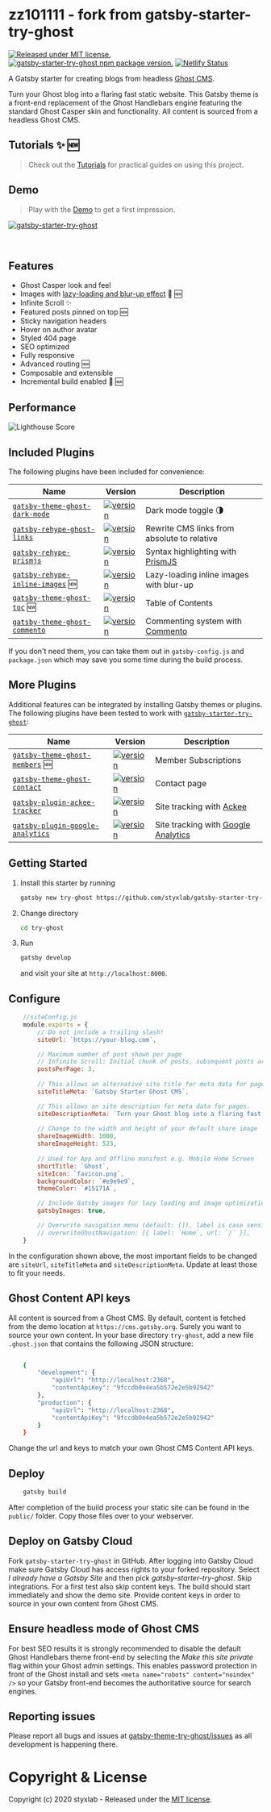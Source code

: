 # zz101111 - fork from gatsby-starter-try-ghost
[![Released under MIT license.](https://badgen.net/github/license/micromatch/micromatch)](https://github.com/styxlab/gatsby-starter-try-ghost/blob/master/LICENSE)
[![gatsby-starter-try-ghost npm package version.](https://badgen.net/npm/v/gatsby-starter-try-ghost)](https://www.npmjs.org/package/gatsby-starter-try-ghost)
[![Netlify Status](https://api.netlify.com/api/v1/badges/02de938a-7c1b-4388-8df7-414d1d11f061/deploy-status)](https://app.netlify.com/sites/zen-chandrasekhar-0e30a0/deploys)

A Gatsby starter for creating blogs from headless [Ghost CMS](https://ghost.org/changelog/jamstack/). 

Turn your Ghost blog into a flaring fast static website. This Gatsby theme is a front-end replacement of the Ghost Handlebars engine featuring the standard Ghost Casper skin and functionality. All content is sourced from a headless Ghost CMS.


## Tutorials ✨ 🆕

>Check out the [Tutorials](https://www.jamify.org) for practical guides on using this project.


## Demo

>Play with the [Demo](https://demo.jamify.org/) to get a first impression.


[![gatsby-starter-try-ghost](https://static.gotsby.org/v1/assets/images/jamify-demo.png)](https://styxlab.github.io) 

&nbsp;


## Features

- Ghost Casper look and feel
- Images with [lazy-loading and blur-up effect](https://using-gatsby-image.gatsbyjs.org/) 🚀 🆕
- Infinite Scroll ✨
- Featured posts pinned on top 🆕
- Sticky navigation headers
- Hover on author avatar
- Styled 404 page
- SEO optimized
- Fully responsive
- Advanced routing 🆕
- Composable and extensible
- Incremental build enabled 🚀 🆕 

## Performance

![Lighthouse Score](https://static.gotsby.org/v1/assets/images/jamify-lighthouse.png)

## Included Plugins

The following plugins have been included for convenience:

| Name | Version | Description |   
| ---- | ------- | ----------- |
| [`gatsby-theme-ghost-dark-mode`](https://github.com/styxlab/gatsby-theme-try-ghost/tree/master/packages/gatsby-theme-ghost-dark-mode) | [![version](https://badgen.net/npm/v/gatsby-theme-ghost-dark-mode)](https://www.npmjs.com/package/gatsby-theme-ghost-dark-mode) | Dark mode toggle 🌗 |
| [`gatsby-rehype-ghost-links`](https://github.com/styxlab/gatsby-theme-try-ghost/tree/master/packages/gatsby-rehype-ghost-links) | [![version](https://badgen.net/npm/v/gatsby-rehype-ghost-links)](https://www.npmjs.com/package/gatsby-rehype-ghost-links) | Rewrite CMS links from absolute to relative |
| [`gatsby-rehype-prismjs`](https://github.com/styxlab/gatsby-theme-try-ghost/tree/master/packages/gatsby-rehype-prismjs) | [![version](https://badgen.net/npm/v/gatsby-rehype-prismjs)](https://www.npmjs.com/package/gatsby-rehype-prismjs) | Syntax highlighting with [PrismJS](http://prismjs.com/) |
| [`gatsby-rehype-inline-images`](https://github.com/styxlab/gatsby-theme-try-ghost/tree/master/packages/gatsby-rehype-inline-images) 🆕 | [![version](https://badgen.net/npm/v/gatsby-rehype-inline-images)](https://www.npmjs.com/package/gatsby-rehype-inline-images) | Lazy-loading inline images with blur-up |
| [`gatsby-theme-ghost-toc`](https://github.com/styxlab/gatsby-theme-try-ghost/tree/master/packages/gatsby-theme-ghost-toc) 🆕 | [![version](https://badgen.net/npm/v/gatsby-theme-ghost-toc)](https://www.npmjs.com/package/gatsby-theme-ghost-toc) | Table of Contents |
| [`gatsby-theme-ghost-commento`](https://github.com/styxlab/gatsby-theme-try-ghost/tree/master/packages/gatsby-theme-ghost-commento) | [![version](https://badgen.net/npm/v/gatsby-theme-ghost-commento)](https://www.npmjs.com/package/gatsby-theme-ghost-commento) | Commenting system with [Commento](https://commento.io/) |


If you don't need them, you can take them out in `gatsby-config.js` and `package.json` which may save you some time during the build process.


## More Plugins

Additional features can be integrated by installing Gatsby themes or plugins. The following plugins have been tested to work with [`gatsby-starter-try-ghost`](https://github.com/styxlab/gatsby-starter-try-ghost):

| Name | Version | Description |   
| ---- | ------- | ----------- |
| [`gatsby-theme-ghost-members`](https://github.com/styxlab/gatsby-theme-try-ghost/tree/master/packages/gatsby-theme-ghost-members) 🆕 | [![version](https://badgen.net/npm/v/gatsby-theme-ghost-members)](https://www.npmjs.com/package/gatsby-theme-ghost-members) | Member Subscriptions |
| [`gatsby-theme-ghost-contact`](https://github.com/styxlab/gatsby-theme-try-ghost/tree/master/packages/gatsby-theme-ghost-contact) | [![version](https://badgen.net/npm/v/gatsby-theme-ghost-contact)](https://www.npmjs.com/package/gatsby-theme-ghost-contact) | Contact page |
| [`gatsby-plugin-ackee-tracker`](https://github.com/burnsy/gatsby-plugin-ackee-tracker) | [![version](https://badgen.net/npm/v/gatsby-plugin-ackee-tracker)](https://www.npmjs.com/package/gatsby-plugin-ackee-tracker) | Site tracking with [Ackee](https://github.com/electerious/Ackee) |
| [`gatsby-plugin-google-analytics`](https://github.com/gatsbyjs/gatsby/tree/master/packages/gatsby-plugin-google-analytics) | [![version](https://badgen.net/npm/v/gatsby-plugin-google-analytics)](https://www.npmjs.com/package/gatsby-plugin-google-analytics) | Site tracking with [Google Analytics](https://developers.google.com/analytics) |


## Getting Started

1. Install this starter by running

    ```bash
    gatsby new try-ghost https://github.com/styxlab/gatsby-starter-try-ghost
    ```

2. Change directory

    ```bash
    cd try-ghost
    ```

3. Run

    ```bash
    gatsby develop
    ```
    and visit your site at `http://localhost:8000`.

## Configure

```js
    //siteConfig.js
    module.exports = {
        // Do not include a trailing slash!
        siteUrl: `https://your-blog.com`,

        // Maximum number of post shown per page
        // Infinite Scroll: Initial chunk of posts, subsequent posts are fetched one by one
        postsPerPage: 3, 
    
        // This allows an alternative site title for meta data for pages.
        siteTitleMeta: `Gatsby Starter Ghost CMS`, 

        // This allows an site description for meta data for pages.
        siteDescriptionMeta: `Turn your Ghost blog into a flaring fast static site with Gatsby`, 
    
        // Change to the width and height of your default share image
        shareImageWidth: 1000, 
        shareImageHeight: 523,
    
        // Used for App and Offline manifest e.g. Mobile Home Screen
        shortTitle: `Ghost`, 
        siteIcon: `favicon.png`, 
        backgroundColor: `#e9e9e9`,
        themeColor: `#15171A`,

        // Include Gatsby images for lazy loading and image optimizations (default: true)
        gatsbyImages: true,

        // Overwrite navigation menu (default: []), label is case sensitive
        // overwriteGhostNavigation: [{ label: `Home`, url: `/` }],
    }
```

In the configuration shown above, the most important fields to be changed are `siteUrl`, `siteTitleMeta` and `siteDescriptionMeta`. Update at least those to fit your needs.


## Ghost Content API keys

All content is sourced from a Ghost CMS. By default, content is fetched from the demo location at `https://cms.gotsby.org`. Surely you want to source your own content. In your base directory `try-ghost`, add a new file `.ghost.json` that contains the following JSON structure:

```bash

    {
        "development": {
            "apiUrl": "http://localhost:2368",
            "contentApiKey": "9fccdb0e4ea5b572e2e5b92942"
        },
        "production": {
            "apiUrl": "http://localhost:2368",
            "contentApiKey": "9fccdb0e4ea5b572e2e5b92942"
        }
    }
```

Change the url and keys to match your own Ghost CMS Content API keys.

## Deploy

```bash
    gatsby build
```

After completion of the build process your static site can be found in the `public/` folder. Copy those files over to your webserver.

## Deploy on Gatsby Cloud

Fork `gatsby-starter-try-ghost` in GitHub. After logging into Gatsby Cloud make sure Gatsby Cloud has access rights to your forked repository. Select *I already have a Gatsby Site* and then pick *gatsby-starter-try-ghost*. Skip integrations. For a first test also skip content keys. The build should start immediately and show the demo site. Provide content keys in order to source in your own content from Ghost CMS.

## Ensure headless mode of Ghost CMS

For best SEO results it is strongly recommended to disable the default Ghost Handlebars theme front-end by selecting the *Make this site private* flag within your Ghost admin settings. This enables password protection in front of the Ghost install and sets `<meta name="robots" content="noindex" />` so your Gatsby front-end becomes the authoritative source for search engines.

## Reporting issues

Please report all bugs and issues at [gatsby-theme-try-ghost/issues](https://github.com/styxlab/gatsby-theme-try-ghost/issues) as all development is happening there.

# Copyright & License

Copyright (c) 2020 styxlab - Released under the [MIT license](LICENSE).
